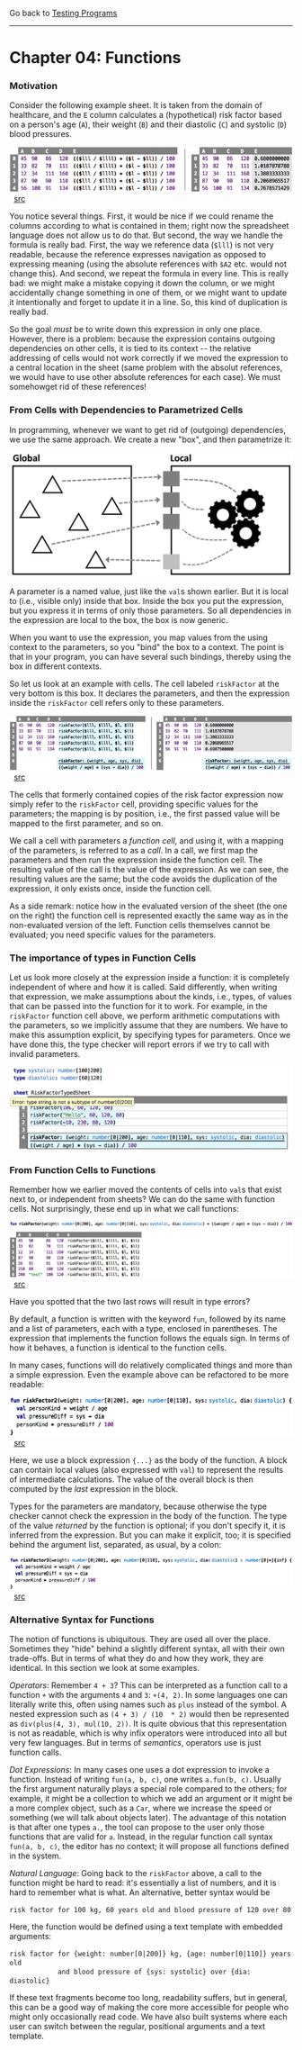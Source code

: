 
Go back to [Testing Programs](../chapter03_types/index.md)

<hr/>

# Chapter 04: Functions

### Motivation

Consider the following example sheet. It is taken from the domain of healthcare,
and the `E` column calculates a (hypothetical) risk factor based on a person's
age (`A`), their weight (`B`) and their diastolic (`C`) and systolic (`D`) blood
pressures.

![](FunctionCells/ComplexSheet.png)&nbsp;&nbsp;[src](http://127.0.0.1:63320/node?ref=r%3A16d89834-7a42-43f5-ba48-4acec0e1fb39%28chapter04_functions%29%2F6455317040166694580)

You notice several things. First, it would be nice if we could rename
the columns according to what is contained in them; right now the
spreadsheet language does not allow us to do that. But second, the way
we handle the formula is really bad. First, the way we reference data
(`$lll`) is not very readable, because the reference expresses
navigation as opposed to expressing meaning (using the absolute
references with `$A2` etc. would not change this). And second, we repeat
the formula in every line. This is really bad: we might make a mistake
copying it down the column, or we might accidentally change something in one
of them, or we might want to update it intentionally and forget to update it
in a line. So, this kind of duplication is really bad.

So the goal _must_ be to write down this expression in only one place.
However, there is a problem: because the expression contains outgoing
dependencies on other cells, it is tied to its context -- the relative
addressing of cells would not work correctly if we moved the expression
to a central location in the sheet (same problem with the absolut references,
we would have to use other absolute references for each case). We 
must somehowget rid of these references!


### From Cells with Dependencies to Parametrized Cells

In programming, whenever we want to get rid of (outgoing) dependencies, we use
the same approach. We create a new "box", and then parametrize it:

![](functions.png)

A parameter is a named value, just like the `val`s shown earlier. But it
is local to (i.e., visible only) inside that box. Inside the box you put
the expression, but you express it in terms of only those parameters. So
all dependencies in the expression are local to the box, the box is now
generic. 

When you want to use the expression, you map values from the using context
to the parameters, so you "bind" the box to a context. The point is that in
your program, you can have several such bindings, thereby using the box in
different contexts. 

So let us look at an example with cells. The cell labeled `riskFactor` at
the very bottom is this box. It declares the parameters, and then the expression
inside the `riskFactor` cell refers only to these parameters.

![](FunctionCells/ComplexSheetWithParamCell.png)&nbsp;&nbsp;[src](http://127.0.0.1:63320/node?ref=r%3A16d89834-7a42-43f5-ba48-4acec0e1fb39%28chapter04_functions%29%2F6455317040166746748)

The cells that formerly contained copies of the risk factor expression now
simply refer to the `riskFactor` cell, providing specific values for the parameters;
the mapping is by position, i.e., the first passed value will be mapped to the
first parameter, and so on. 

We call a cell with parameters a _function cell_, and using it, with a
mapping of the parameters, is referred to as a _call_. In a call, we
first map the parameters and then run the expression inside the function
cell. The resulting value of the call is the value of the expression. As
we can see, the resulting values are the same; but the code avoids the 
duplication of the expression, it only exists once, inside the function cell.

As a side remark: notice how in the evaluated version of the sheet (the one
on the right) the function cell is represented exactly the same way as in the
non-evaluated version of the left. Function cells themselves cannot be evaluated;
you need specific values for the parameters.

### The importance of types in Function Cells

Let us look more closely at the expression inside a function: it is
completely independent of where and how it is called. Said differently,
when writing that expression, we make assumptions about the kinds, i.e.,
types, of values that can be passed into the function for it to work.
For example, in the `riskFactor` function cell above, we perform
arithmetic computations with the parameters, so we implicitly assume
that they are numbers. We have to make this assumption explicit, by
specifying types for parameters. Once we have done this, the type
checker will report errors if we try to call with invalid parameters.

![](functionCellError.png)

### From Function Cells to Functions

Remember how we earlier moved the contents of cells into `val`s that exist
next to, or independent from sheets? We can do the same with function cells.
Not surprisingly, these end up in what we call functions:

![](ActualFunction/ComplexSheetWithParamCell2.png)&nbsp;&nbsp;[src](http://127.0.0.1:63320/node?ref=r%3A16d89834-7a42-43f5-ba48-4acec0e1fb39%28chapter04_functions%29%2F6455317040168353366)

Have you spotted that the two last rows will result in type errors?

By default, a function is written with the keyword `fun`, followed by its name and a 
list of parameters, each with a type, enclosed in parentheses. The expression that
implements the function follows the equals sign. In terms of how it behaves, a 
function is identical to the function cells. 		

In many cases, functions will do relatively complicated things and more than a
simple expression. Even the example above can be refactored to be more readable:

![](ActualFunction/FunctionWithBody.png)&nbsp;&nbsp;[src](http://127.0.0.1:63320/node?ref=r%3A16d89834-7a42-43f5-ba48-4acec0e1fb39%28chapter04_functions%29%2F6455317040168374919)

Here, we use a block expression `{...}` as the body of the function. A
block can contain local values (also expressed with `val`) to represent
the results of intermediate calculations. The value of the overall block
is then computed by the _last_ expression in the block. 

Types for the parameters are mandatory, because otherwise the type
checker cannot check the expression in the body of the function. The
type of the value _returned_ by the function is optional; if you don't
specify it, it is inferred from the expression. But you can make it
explicit, too; it is specified behind the argument list, separated, as
usual, by a colon:

![](ActualFunction/FunctionWithBodyAndType.png)&nbsp;&nbsp;[src](http://127.0.0.1:63320/node?ref=r%3A16d89834-7a42-43f5-ba48-4acec0e1fb39%28chapter04_functions%29%2F6455317040168458553)
	
	

### Alternative Syntax for Functions

The notion of functions is ubiquitous. They are used all over the place.
Sometimes they "hide" behind a slightly different syntax, all with their
own trade-offs. But in terms of what they do and how they work, they are
identical. In this section we look at some examples.

*Operators*: Remember `4 + 3`? This can be interpreted as a function
call to a function `+` with the arguments `4` and `3`: `+(4, 2)`. In
some languages one can literally write this, often using names such as
`plus` instead of the symbol. A nested expression such as 
`(4 + 3) / (10 	* 2)` would then be represented as `div(plus(4, 3), mul(10, 2))`. It is
quite obvious that this representation is not as readable, which is why
infix operators were introduced into all but very few languages. But in
terms of _semantics_, operators use is just function calls.


*Dot Expressions*: In many cases one uses a dot expression to invoke a function.
Instead of writing `fun(a, b, c)`, one writes `a.fun(b, c)`. Usually the first
argument naturally plays a special role compared to the others; for example, it
might be a collection to which we add an argument or it might be a more complex
object, such as a `Car`, where we increase the speed or something (we will talk
about objects later). The advantage of this notation is that after one types
`a.`, the tool can propose to the user only those functions that are valid for `a`. 
Instead, in the regular function call syntax `fun(a, b, c)`, the editor has
no context; it will propose all functions defined in the system.


*Natural Language*: Going back to the `riskFactor` above, a call to the function
might be hard to read: it's essentially a list of numbers, and it is hard to remember
what is what. An alternative, better syntax would be 

    risk factor for 100 kg, 60 years old and blood pressure of 120 over 80

Here, the function would be defined using a text template with embedded arguments:
  
    risk factor for {weight: number[0|200]} kg, {age: number[0|110]} years old 
                and blood pressure of {sys: systolic} over {dia: diastolic}

If these text fragments become too long, readability suffers, but in
general, this can be a good way of making the core more accessible for
people who might only occasionally read code. We have also built systems
where each user can switch between the regular, positional arguments and
a text template.
